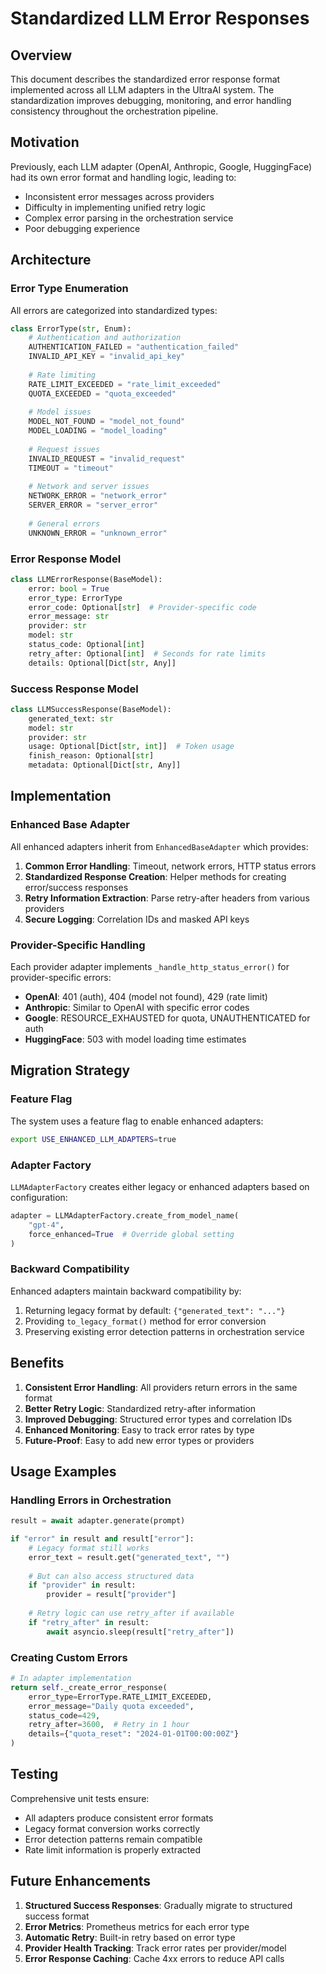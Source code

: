 # Standardized LLM Error Responses

## Overview

This document describes the standardized error response format implemented across all LLM adapters in the UltraAI system. The standardization improves debugging, monitoring, and error handling consistency throughout the orchestration pipeline.

## Motivation

Previously, each LLM adapter (OpenAI, Anthropic, Google, HuggingFace) had its own error format and handling logic, leading to:
- Inconsistent error messages across providers
- Difficulty in implementing unified retry logic
- Complex error parsing in the orchestration service
- Poor debugging experience

## Architecture

### Error Type Enumeration

All errors are categorized into standardized types:

```python
class ErrorType(str, Enum):
    # Authentication and authorization
    AUTHENTICATION_FAILED = "authentication_failed"
    INVALID_API_KEY = "invalid_api_key"
    
    # Rate limiting
    RATE_LIMIT_EXCEEDED = "rate_limit_exceeded"
    QUOTA_EXCEEDED = "quota_exceeded"
    
    # Model issues
    MODEL_NOT_FOUND = "model_not_found"
    MODEL_LOADING = "model_loading"
    
    # Request issues
    INVALID_REQUEST = "invalid_request"
    TIMEOUT = "timeout"
    
    # Network and server issues
    NETWORK_ERROR = "network_error"
    SERVER_ERROR = "server_error"
    
    # General errors
    UNKNOWN_ERROR = "unknown_error"
```

### Error Response Model

```python
class LLMErrorResponse(BaseModel):
    error: bool = True
    error_type: ErrorType
    error_code: Optional[str]  # Provider-specific code
    error_message: str
    provider: str
    model: str
    status_code: Optional[int]
    retry_after: Optional[int]  # Seconds for rate limits
    details: Optional[Dict[str, Any]]
```

### Success Response Model

```python
class LLMSuccessResponse(BaseModel):
    generated_text: str
    model: str
    provider: str
    usage: Optional[Dict[str, int]]  # Token usage
    finish_reason: Optional[str]
    metadata: Optional[Dict[str, Any]]
```

## Implementation

### Enhanced Base Adapter

All enhanced adapters inherit from `EnhancedBaseAdapter` which provides:

1. **Common Error Handling**: Timeout, network errors, HTTP status errors
2. **Standardized Response Creation**: Helper methods for creating error/success responses
3. **Retry Information Extraction**: Parse retry-after headers from various providers
4. **Secure Logging**: Correlation IDs and masked API keys

### Provider-Specific Handling

Each provider adapter implements `_handle_http_status_error()` for provider-specific errors:

- **OpenAI**: 401 (auth), 404 (model not found), 429 (rate limit)
- **Anthropic**: Similar to OpenAI with specific error codes
- **Google**: RESOURCE_EXHAUSTED for quota, UNAUTHENTICATED for auth
- **HuggingFace**: 503 with model loading time estimates

## Migration Strategy

### Feature Flag

The system uses a feature flag to enable enhanced adapters:

```bash
export USE_ENHANCED_LLM_ADAPTERS=true
```

### Adapter Factory

`LLMAdapterFactory` creates either legacy or enhanced adapters based on configuration:

```python
adapter = LLMAdapterFactory.create_from_model_name(
    "gpt-4",
    force_enhanced=True  # Override global setting
)
```

### Backward Compatibility

Enhanced adapters maintain backward compatibility by:
1. Returning legacy format by default: `{"generated_text": "..."}`
2. Providing `to_legacy_format()` method for error conversion
3. Preserving existing error detection patterns in orchestration service

## Benefits

1. **Consistent Error Handling**: All providers return errors in the same format
2. **Better Retry Logic**: Standardized retry-after information
3. **Improved Debugging**: Structured error types and correlation IDs
4. **Enhanced Monitoring**: Easy to track error rates by type
5. **Future-Proof**: Easy to add new error types or providers

## Usage Examples

### Handling Errors in Orchestration

```python
result = await adapter.generate(prompt)

if "error" in result and result["error"]:
    # Legacy format still works
    error_text = result.get("generated_text", "")
    
    # But can also access structured data
    if "provider" in result:
        provider = result["provider"]
        
    # Retry logic can use retry_after if available
    if "retry_after" in result:
        await asyncio.sleep(result["retry_after"])
```

### Creating Custom Errors

```python
# In adapter implementation
return self._create_error_response(
    error_type=ErrorType.RATE_LIMIT_EXCEEDED,
    error_message="Daily quota exceeded",
    status_code=429,
    retry_after=3600,  # Retry in 1 hour
    details={"quota_reset": "2024-01-01T00:00:00Z"}
)
```

## Testing

Comprehensive unit tests ensure:
- All adapters produce consistent error formats
- Legacy format conversion works correctly
- Error detection patterns remain compatible
- Rate limit information is properly extracted

## Future Enhancements

1. **Structured Success Responses**: Gradually migrate to structured success format
2. **Error Metrics**: Prometheus metrics for each error type
3. **Automatic Retry**: Built-in retry based on error type
4. **Provider Health Tracking**: Track error rates per provider/model
5. **Error Response Caching**: Cache 4xx errors to reduce API calls